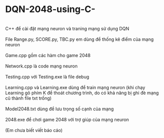 # DQN-2048-using-C-
<br>C++ để cài đặt mạng neuron và traning mạng sử dụng DQN<br>
<br>File Range.py, SCORE.py, TBC.py em dùng để thống kê điểm của mạng neuron<br>
<br>Game.cpp gồm các hàm cho game 2048<br>
<br>Network.cpp là code mạng neuron<br>
<br>Testing.cpp với Testing.exe là file debug<br>
<br>Learning.cpp và Learning.exe dùng để train mạng neuron (khi chạy Learning gõ phím K để thoát chương trình, do có khả năng bị ghi đè mạng cũ thành file txt trống)<br>
<br>Model2048.txt dùng để lưu trọng số cạnh của mạng<br>
<br>2048.exe để chơi game 2048 với trợ giúp của mạng neuron<br>
<br>(Em chưa biết viết báo cáo)<br>
